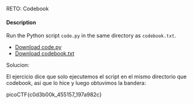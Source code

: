 RETO: Codebook

#### Description

Run the Python script `code.py` in the same directory as `codebook.txt`.

- [Download code.py](https://artifacts.picoctf.net/c/3/code.py)
- [Download codebook.txt](https://artifacts.picoctf.net/c/3/codebook.txt)

Solucion:

El ejercicio dice que solo ejecutemos el script en el mismo directorio que codebook, asi que lo hice y luego obtuvimos la bandera:

picoCTF{c0d3b00k_455157_197a982c}